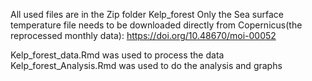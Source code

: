 All used files are in the Zip folder Kelp_forest
Only the Sea surface temperature file needs to be downloaded directly from Copernicus(the reprocessed monthly data): https://doi.org/10.48670/moi-00052 

Kelp_forest_data.Rmd was used to process the data
Kelp_forest_Analysis.Rmd was used to do the analysis and graphs
